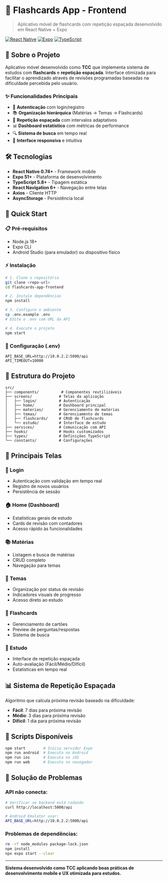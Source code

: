 # 📱 Flashcards App - Frontend

> Aplicativo móvel de flashcards com repetição espaçada desenvolvido em React Native + Expo

[![React Native](https://img.shields.io/badge/React%20Native-0.74+-blue.svg)](https://reactnative.dev/)
[![Expo](https://img.shields.io/badge/Expo-51+-black.svg)](https://expo.dev/)
[![TypeScript](https://img.shields.io/badge/TypeScript-5.8+-blue.svg)](https://www.typescriptlang.org/)

## 📖 Sobre o Projeto

Aplicativo móvel desenvolvido como **TCC** que implementa sistema de estudos com **flashcards** e **repetição espaçada**. Interface otimizada para facilitar o aprendizado através de revisões programadas baseadas na dificuldade percebida pelo usuário.

### ✨ Funcionalidades Principais

- 🔐 **Autenticação** com login/registro
- 📚 **Organização hierárquica** (Matérias → Temas → Flashcards)
- 🧠 **Repetição espaçada** com intervalos adaptativos
- 📊 **Dashboard estatístico** com métricas de performance
- 🔍 **Sistema de busca** em tempo real
- 📱 **Interface responsiva** e intuitiva

## 🛠️ Tecnologias

- **React Native 0.74+** - Framework mobile
- **Expo 51+** - Plataforma de desenvolvimento
- **TypeScript 5.8+** - Tipagem estática
- **React Navigation 6+** - Navegação entre telas
- **Axios** - Cliente HTTP
- **AsyncStorage** - Persistência local

## 🚀 Quick Start

### 📋 Pré-requisitos
- Node.js 18+
- Expo CLI
- Android Studio (para emulador) ou dispositivo físico

### ⚡ Instalação
```bash
# 1. Clone o repositório
git clone <repo-url>
cd flashcards-app-frontend

# 2. Instale dependências
npm install

# 3. Configure o ambiente
cp .env.example .env
# Edite o .env com URL da API

# 4. Execute o projeto
npm start
```

### 🔧 Configuração (.env)
```env
API_BASE_URL=http://10.0.2.2:5000/api
API_TIMEOUT=10000
```

## 📁 Estrutura do Projeto

```
src/
├── components/          # Componentes reutilizáveis
├── screens/            # Telas da aplicação
│   ├── login/          # Autenticação
│   ├── home/           # Dashboard principal
│   ├── materias/       # Gerenciamento de matérias
│   ├── temas/          # Gerenciamento de temas
│   ├── flashcards/     # CRUD de flashcards
│   └── estudo/         # Interface de estudo
├── services/           # Comunicação com API
├── hooks/              # Hooks customizados
├── types/              # Definições TypeScript
└── constants/          # Configurações
```

## 📱 Principais Telas

### **🔐 Login**
- Autenticação com validação em tempo real
- Registro de novos usuários
- Persistência de sessão

### **🏠 Home (Dashboard)**
- Estatísticas gerais de estudo
- Cards de revisão com contadores
- Acesso rápido às funcionalidades

### **📚 Matérias**
- Listagem e busca de matérias
- CRUD completo
- Navegação para temas

### **🎯 Temas**
- Organização por status de revisão
- Indicadores visuais de progresso
- Acesso direto ao estudo

### **📝 Flashcards**
- Gerenciamento de cartões
- Preview de perguntas/respostas
- Sistema de busca

### **🧠 Estudo**
- Interface de repetição espaçada
- Auto-avaliação (Fácil/Médio/Difícil)
- Estatísticas em tempo real

## 📊 Sistema de Repetição Espaçada

Algoritmo que calcula próxima revisão baseado na dificuldade:

- **Fácil**: 7 dias para próxima revisão
- **Médio**: 3 dias para próxima revisão  
- **Difícil**: 1 dia para próxima revisão

## 🧪 Scripts Disponíveis

```bash
npm start        # Inicia servidor Expo
npm run android  # Executa no Android
npm run ios      # Executa no iOS
npm run web      # Executa no navegador
```

## 🔧 Solução de Problemas

### **API não conecta:**
```bash
# Verificar se backend está rodando
curl http://localhost:5000/api

# Android Emulator usar:
API_BASE_URL=http://10.0.2.2:5000/api
```

### **Problemas de dependências:**
```bash
rm -rf node_modules package-lock.json
npm install
npx expo start --clear
```

---

**Sistema desenvolvido como TCC aplicando boas práticas de desenvolvimento mobile e UX otimizada para estudos.**